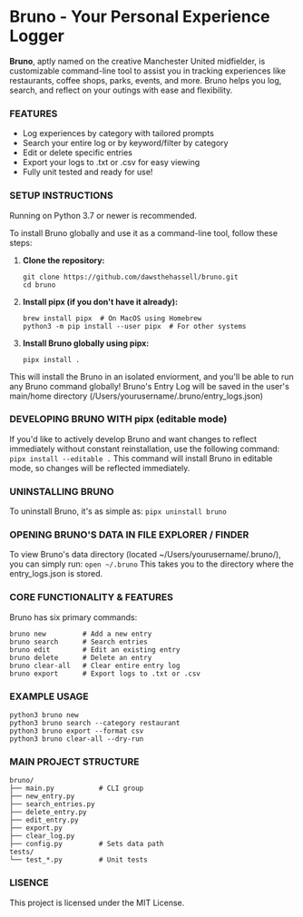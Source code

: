 # Bruno - Your Personal Experience Logger
**Bruno**, aptly named on the creative Manchester United midfielder, is customizable command-line tool to assist you in tracking experiences like restaurants, coffee shops, parks, events, and more. Bruno helps you log, search, and reflect on your outings with ease and flexibility.

### FEATURES
- Log experiences by category with tailored prompts
- Search your entire log or by keyword/filter by category
- Edit or delete specific entries
- Export your logs to .txt or .csv for easy viewing
- Fully unit tested and ready for use!

### SETUP INSTRUCTIONS
Running on Python 3.7 or newer is recommended.

To install Bruno globally and use it as a command-line tool, follow these steps:

1. **Clone the repository:**
    ```
    git clone https://github.com/dawsthehassell/bruno.git
    cd bruno
2. **Install pipx (if you don't have it already):**
    ```
    brew install pipx  # On MacOS using Homebrew
    python3 -m pip install --user pipx  # For other systems
3. **Install Bruno globally using pipx:**
    ```
    pipx install .
This will install the Bruno in an isolated enviorment, and you'll be able to run any Bruno command globally! Bruno's Entry Log will be saved in the user's main/home directory (/Users/yourusername/.bruno/entry_logs.json)

### DEVELOPING BRUNO WITH pipx (editable mode)
If you'd like to actively develop Bruno and want changes to reflect immediately without constant reinstallation, use the following command:
    ```
    pipx install --editable .
    ```
This command will install Bruno in editable mode, so changes will be reflected immediately. 

### UNINSTALLING BRUNO
To uninstall Bruno, it's as simple as:
    ```
    pipx uninstall bruno
    ```

### OPENING BRUNO'S DATA IN FILE EXPLORER / FINDER
To view Bruno's data directory (located ~/Users/yourusername/.bruno/), you can simply run:
    ```
    open ~/.bruno
    ```
This takes you to the directory where the entry_logs.json is stored. 

### CORE FUNCTIONALITY & FEATURES
Bruno has six primary commands:

    bruno new         # Add a new entry
    bruno search      # Search entries
    bruno edit        # Edit an existing entry
    bruno delete      # Delete an entry
    bruno clear-all   # Clear entire entry log
    bruno export      # Export logs to .txt or .csv

### EXAMPLE USAGE
    python3 bruno new
    python3 bruno search --category restaurant
    python3 bruno export --format csv
    python3 bruno clear-all --dry-run

### MAIN PROJECT STRUCTURE
    bruno/
    ├── main.py           # CLI group
    ├── new_entry.py
    ├── search_entries.py
    ├── delete_entry.py
    ├── edit_entry.py
    ├── export.py
    ├── clear_log.py
    ├── config.py         # Sets data path
    tests/
    └── test_*.py         # Unit tests
    

### LISENCE
This project is licensed under the MIT License.